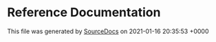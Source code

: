# Reference Documentation

This file was generated by [SourceDocs](https://github.com/eneko/SourceDocs) on 2021-01-16 20:35:53 +0000